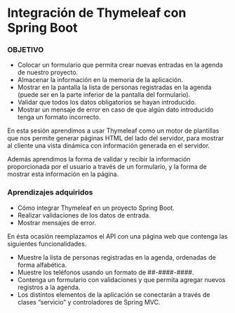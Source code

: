 # Integración de Thymeleaf con Spring Boot

### OBJETIVO

- Colocar un formulario que permita crear nuevas entradas en la agenda de
  nuestro proyecto.
- Almacenar la información en la memoria de la aplicación.
- Mostrar en la pantalla la lista de personas registradas en la agenda (puede
  ser en la parte inferior de la pantalla del formulario).
- Validar que todos los datos obligatorios se hayan introducido.
- Mostrar un mensaje de error en caso de que algún dato introducido tenga un
  formato incorrecto.

En esta sesión aprendimos a usar Thymeleaf como un motor de plantillas que nos
permite generar páginas HTML del lado del servidor, para mostrar al cliente una
vista dinámica con información generada en el servidor.

Además aprendimos la forma de validar y recibir la información proporcionada por
el usuario a través de un formulario, y la forma de mostrar esta información en
la página.

### Aprendizajes adquiridos

- Cómo integrar Thymeleaf en un proyecto Spring Boot.
- Realizar validaciones de los datos de entrada.
- Mostrar mensajes de error.

En ésta ocasión reemplazamos el API con una página web que contenga las
siguientes funcionalidades.

- Muestre la lista de personas registradas en la agenda, ordenadas de forma
  alfabética.
- Muestre los teléfonos usando un formato de ##-####-####.
- Contenga un formulario con validaciones y que permita agregar nuevos registros
  a la agenda.
- Los distintos elementos de la aplicación se conectarán a través de clases
  “servicio” y controladores de Spring MVC.
